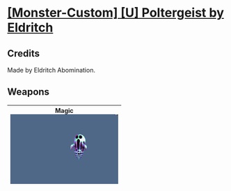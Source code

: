 # [\[Monster-Custom\] \[U\] Poltergeist by Eldritch](./)
## Credits

Made by Eldritch Abomination.

## Weapons

| <b>Magic</b><br/><img alt="Magic animation" src="./6.%20Magic/Magic.gif"/> |
| :---: |
